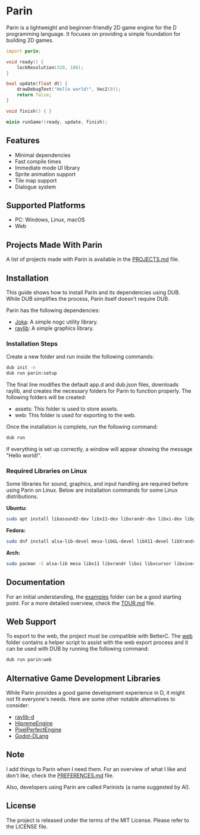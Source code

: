# Parin

Parin is a lightweight and beginner-friendly 2D game engine for the D programming language.
It focuses on providing a simple foundation for building 2D games.

```d
import parin;

void ready() {
    lockResolution(320, 180);
}

bool update(float dt) {
    drawDebugText("Hello world!", Vec2(8));
    return false;
}

void finish() { }

mixin runGame!(ready, update, finish);
```

## Features

* Minimal dependencies
* Fast compile times
* Immediate mode UI library
* Sprite animation support
* Tile map support
* Dialogue system

## Supported Platforms

* PC: Windows, Linux, macOS
* Web

## Projects Made With Parin

A list of projects made with Parin is available in the [PROJECTS.md](PROJECTS.md) file.

## Installation

This guide shows how to install Parin and its dependencies using DUB.
While DUB simplifies the process, Parin itself doesn't require DUB.

Parin has the following dependencies:

* [Joka](https://github.com/Kapendev/joka): A simple nogc utility library.
* [raylib](https://github.com/raysan5/raylib): A simple graphics library.

### Installation Steps

Create a new folder and run inside the following commands:

```sh
dub init -n
dub run parin:setup
```

The final line modifies the default app.d and dub.json files, downloads raylib, and creates the necessary folders for Parin to function properly. The following folders will be created:

* assets: This folder is used to store assets.
* web: This folder is used for exporting to the web.

Once the installation is complete, run the following command:

```sh
dub run
```

If everything is set up correctly, a window will appear showing the message "Hello world!".

### Required Libraries on Linux

Some libraries for sound, graphics, and input handling are required before using Parin on Linux. Below are installation commands for some Linux distributions.

**Ubuntu:**

```sh
sudo apt install libasound2-dev libx11-dev libxrandr-dev libxi-dev libgl1-mesa-dev libglu1-mesa-dev libxcursor-dev libxinerama-dev libwayland-dev libxkbcommon-dev
```

**Fedora:**

```sh
sudo dnf install alsa-lib-devel mesa-libGL-devel libX11-devel libXrandr-devel libXi-devel libXcursor-devel libXinerama-devel libatomic
```

**Arch:**

```sh
sudo pacman -S alsa-lib mesa libx11 libxrandr libxi libxcursor libxinerama
```

## Documentation

For an initial understanding, the [examples](examples) folder can be a good starting point.
For a more detailed overview, check the [TOUR.md](TOUR.md) file.

## Web Support

To export to the web, the project must be compatible with BetterC.
The [web](web) folder contains a helper script to assist with the web export process and it can be used with DUB by running the following command:

```sh
dub run parin:web
```

## Alternative Game Development Libraries

While Parin provides a good game development experience in D, it might not fit everyone's needs.
Here are some other notable alternatives to consider:

* [raylib-d](https://github.com/schveiguy/raylib-d)
* [HipremeEngine](https://github.com/MrcSnm/HipremeEngine)
* [PixelPerfectEngine](https://github.com/ZILtoid1991/pixelperfectengine)
* [Godot-DLang](https://github.com/godot-dlang/godot-dlang)

## Note

I add things to Parin when I need them.
For an overview of what I like and don't like, check the [PREFERENCES.md](PREFERENCES.md) file.

Also, developers using Parin are called Parinists (a name suggested by AI).

## License

The project is released under the terms of the MIT License.
Please refer to the LICENSE file.
